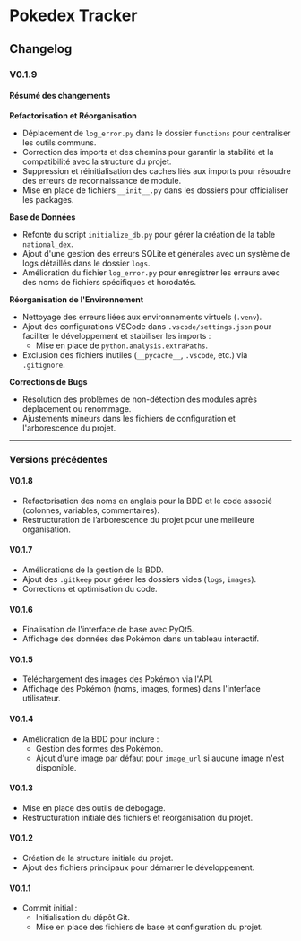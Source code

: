 # Pokedex Tracker

## Changelog

### V0.1.9
#### Résumé des changements

**Refactorisation et Réorganisation**
- Déplacement de `log_error.py` dans le dossier `functions` pour centraliser les outils communs.
- Correction des imports et des chemins pour garantir la stabilité et la compatibilité avec la structure du projet.
- Suppression et réinitialisation des caches liés aux imports pour résoudre des erreurs de reconnaissance de module.  
- Mise en place de fichiers `__init__.py` dans les dossiers pour officialiser les packages.  

**Base de Données**
- Refonte du script `initialize_db.py` pour gérer la création de la table `national_dex`.  
- Ajout d'une gestion des erreurs SQLite et générales avec un système de logs détaillés dans le dossier `logs`.
- Amélioration du fichier `log_error.py` pour enregistrer les erreurs avec des noms de fichiers spécifiques et horodatés.

**Réorganisation de l'Environnement**
- Nettoyage des erreurs liées aux environnements virtuels (`.venv`).
- Ajout des configurations VSCode dans `.vscode/settings.json` pour faciliter le développement et stabiliser les imports :
  - Mise en place de `python.analysis.extraPaths`.
- Exclusion des fichiers inutiles (`__pycache__`, `.vscode`, etc.) via `.gitignore`.

**Corrections de Bugs**
- Résolution des problèmes de non-détection des modules après déplacement ou renommage.
- Ajustements mineurs dans les fichiers de configuration et l'arborescence du projet.

---

### Versions précédentes

#### V0.1.8
- Refactorisation des noms en anglais pour la BDD et le code associé (colonnes, variables, commentaires).
- Restructuration de l’arborescence du projet pour une meilleure organisation.

#### V0.1.7
- Améliorations de la gestion de la BDD.
- Ajout des `.gitkeep` pour gérer les dossiers vides (`logs`, `images`).
- Corrections et optimisation du code.

#### V0.1.6
- Finalisation de l'interface de base avec PyQt5.
- Affichage des données des Pokémon dans un tableau interactif.

#### V0.1.5
- Téléchargement des images des Pokémon via l'API.
- Affichage des Pokémon (noms, images, formes) dans l'interface utilisateur.

#### V0.1.4
- Amélioration de la BDD pour inclure :
  - Gestion des formes des Pokémon.
  - Ajout d'une image par défaut pour `image_url` si aucune image n'est disponible.

#### V0.1.3
- Mise en place des outils de débogage.
- Restructuration initiale des fichiers et réorganisation du projet.

#### V0.1.2
- Création de la structure initiale du projet.
- Ajout des fichiers principaux pour démarrer le développement.

#### V0.1.1
- Commit initial :
  - Initialisation du dépôt Git.
  - Mise en place des fichiers de base et configuration du projet.
